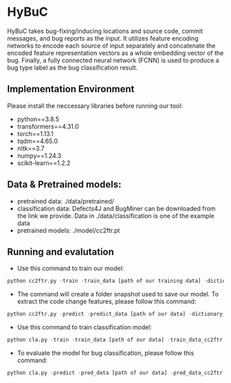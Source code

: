 # HyBuC
HyBuC takes bug-fixing/inducing locations and source code, commit messages, and bug reports as the input. It utilizes feature encoding networks to encode each source of input separately and concatenate the encoded feature representation vectors as a whole embedding vector of the bug. Finally, a fully connected neural network (FCNN) is used to produce a bug type label as the bug classification result.

## Implementation Environment

Please install the neccessary libraries before running our tool:

- python==3.8.5
- transformers==4.31.0
- torch==1.13.1
- tqdm==4.65.0
- nltk==3.7
- numpy==1.24.3
- scikit-learn==1.2.2

## Data & Pretrained models:

- pretrained data: ./data/pretrained/
- classification data: Defects4J and BugMiner can be downloaded from the link we provide. Data in ./data/classification is one of the example data
- pretrained models: ./model/cc2ftr.pt

## Running and evalutation
- Use this command to train our model:
```python
python cc2ftr.py -train -train_data [path of our training data] -dictionary_data [path of our dictionary data]
```

- The command will create a folder snapshot used to save our model. To extract the code change features, please follow this command:
```python
python cc2ftr.py -predict -predict_data [path of our data] -dictionary_data [path of our dictionary data] -load_model [path of our model] -name [name of our output file]
```

- Use this command to train classification model:

```python
python cla.py -train -train_data [path of our data] -train_data_cc2ftr [path of our code changes features extracted from training data] -dictionary_data [path of our dictionary data]
```

- To evaluate the model for bug classification, please follow this command:

```python
python cla.py -predict -pred_data [path of our data] -pred_data_cc2ftr [path of our code changes features extracted from our data] -dictionary_data [path of our dictionary data] -load_model [path of our model]
```
